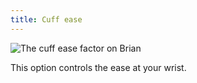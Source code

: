 ```yaml
---
title: Cuff ease
---
```


![The cuff ease factor on Brian](./cuffease.svg)

This option controls the ease at your wrist.